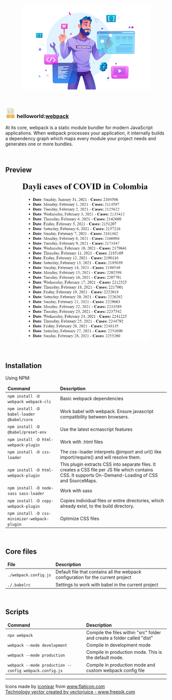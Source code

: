 <main>

  <section>
    <article>
      <p align="center"> 
        <img alt="Tech" src="docs/assets/img/tech.jpg" title="Tech" width="400" />      
      </p>
    </article>
  </section>

  <br />

  <section>
    <article>
      <h1>
        <img src="docs/assets/img/javascript.png" alt="Javascript" title="Javascript" /> 
        helloworld:<a href="https://webpack.js.org/" rel="external" title="Webpack">webpack</a>
      </h1>
      <p>
        At its core, webpack is a static module bundler for modern JavaScript applications. When webpack processes your application, it internally builds a dependency graph which maps every module your project needs and generates one or more bundles.
      </p>
    </article>
  </section>

  <br />

  <section>
    <article>
      <h2>Preview</h2> 
      <p align="center"> 
        <img alt="Theme preview" src="docs/assets/img/theme-preview.png" title="Theme preview" width="400" />      
      </p>
    </article>
  </section>
  
  <br />

  <section>
    <article>
      <h2>Installation</h2> 
      <p>Using NPM:</p>
      <table>
        <thead>
          <tr>
            <td><strong>Command</strong></td>
            <td><strong>Description</strong></td>
          </tr>
        </thead>
        <tbody>
          <tr>
            <td><code>npm install -D webpack webpack-cli</code></td>
            <td>Basic webpack dependencies</td>
          </tr>
          <tr>
            <td><code>npm install -D babel-loader @babel/core</code></td>
            <td>Work babel with webpack. Ensure javascript compatibility between browsers.</td>
          </tr>
          <tr>
            <td><code>npm install -D @babel/preset-env</code></td>
            <td>Use the latest ecmascript features</td>
          </tr>
          <tr>
            <td><code>npm install -D html-webpack-plugin</code></td>
            <td>Work with .html files</td>
          </tr>
          <tr>
            <td><code>npm install -D css-loader</code></td>
            <td>The css-loader interprets @import and url() like import/require() and will resolve them.</td>
          </tr>
          <tr>
            <td><code>npm install -D html-webpack-plugin</code></td>
            <td>This plugin extracts CSS into separate files. It creates a CSS file per JS file which contains CSS. It supports On-Demand-Loading of CSS and SourceMaps.</td>
          </tr>
          <tr>
            <td><code>npm install -D node-sass sass-loader</code></td>
            <td>Work with  sass</td>
          </tr>
          <tr>
            <td><code>npm install -D copy-webpack-plugin</code></td>
            <td>Copies individual files or entire directories, which already exist, to the build directory.</td>
          </tr>
          <tr>
            <td><code>npm install -D css-minimizer-webpack-plugin</code></td>
            <td>Optimize CSS files</td>
          </tr>
        </tbody>
      </table>      
    </article>
  </section>

  <br />

  <section>
    <article>
      <h2>Core files</h2> 
      <table>
        <thead>
          <tr>
            <td><strong>File</strong></td>
            <td><strong>Description</strong></td>
          </tr>
        </thead>
        <tbody>
          <tr>
            <td><code>./webpack.config.js</code></td>
            <td>Default file that contains all the webpack configuration for the current project</td>
          </tr>
          <tr>
            <td><code>./.babelrc</code></td>
            <td>Settings to work with babel in the current project</td>
          </tr>
        </tbody>
      </table> 
    </article>
  </section>

  <br />

  <section>
    <article>
      <h2>Scripts</h2>
      <table>
        <thead>
          <tr>
            <td><strong>Command</strong></td>
            <td><strong>Description</strong></td>
          </tr>
        </thead>
        <tbody>
          <tr>
            <td><code>npx webpack</code></td>
            <td>Compile the files within "src" folder and create a folder called "dist"</code>
          </tr>
          <tr>
            <td><code>webpack --mode development</code></td>
            <td>Compile in development mode</code>
          </tr>
          <tr>
            <td><code>webpack --mode production</code></td>
            <td>Compile in production mode. This is the default mode.</code>
          </tr>
          <tr>
            <td><code>webpack --mode production --config webpack.config.js</code></td>
            <td>Compile in production mode and custom webpack config file</code>
          </tr>
        </tbody>
      </table>
    </article>
  </section>

  <hr />

  <section>
    <article>
      <p>
        Icons made by <a href="https://www.flaticon.com/authors/iconixar" title="iconixar">iconixar</a> from <a href="https://www.flaticon.com/" title="Flaticon">www.flaticon.com</a>
        <br />
        <a href='https://www.freepik.com/vectors/technology'>Technology vector created by vectorjuice - www.freepik.com</a>
      </p>      
    </article>
  </section>

</main>
